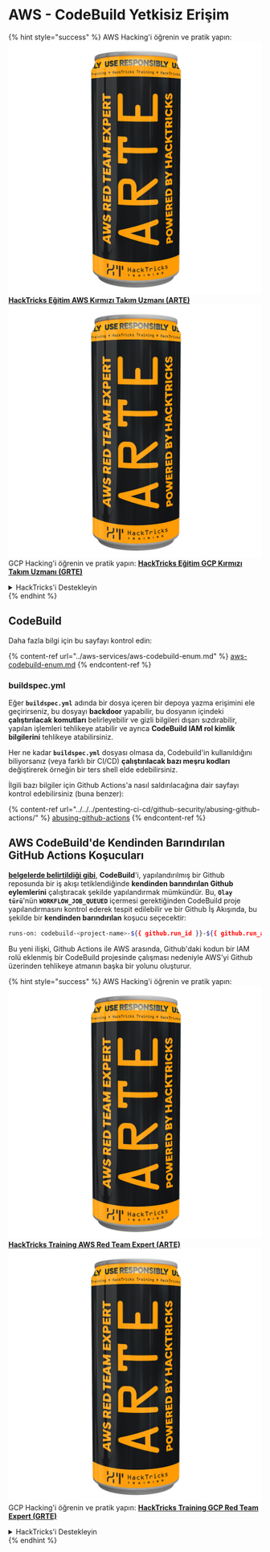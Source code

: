 # AWS - CodeBuild Yetkisiz Erişim

{% hint style="success" %}
AWS Hacking'i öğrenin ve pratik yapın:<img src="../../../.gitbook/assets/image (1) (1) (1).png" alt="" data-size="line">[**HackTricks Eğitim AWS Kırmızı Takım Uzmanı (ARTE)**](https://training.hacktricks.xyz/courses/arte)<img src="../../../.gitbook/assets/image (1) (1) (1).png" alt="" data-size="line">\
GCP Hacking'i öğrenin ve pratik yapın: <img src="../../../.gitbook/assets/image (2).png" alt="" data-size="line">[**HackTricks Eğitim GCP Kırmızı Takım Uzmanı (GRTE)**<img src="../../../.gitbook/assets/image (2).png" alt="" data-size="line">](https://training.hacktricks.xyz/courses/grte)

<details>

<summary>HackTricks'i Destekleyin</summary>

* [**abonelik planlarını**](https://github.com/sponsors/carlospolop) kontrol edin!
* **💬 [**Discord grubuna**](https://discord.gg/hRep4RUj7f) veya [**telegram grubuna**](https://t.me/peass) katılın ya da **Twitter**'da **bizi takip edin** 🐦 [**@hacktricks\_live**](https://twitter.com/hacktricks_live)**.**
* **Hacking ipuçlarını paylaşmak için** [**HackTricks**](https://github.com/carlospolop/hacktricks) ve [**HackTricks Cloud**](https://github.com/carlospolop/hacktricks-cloud) github reposuna PR gönderin.

</details>
{% endhint %}

## CodeBuild

Daha fazla bilgi için bu sayfayı kontrol edin:

{% content-ref url="../aws-services/aws-codebuild-enum.md" %}
[aws-codebuild-enum.md](../aws-services/aws-codebuild-enum.md)
{% endcontent-ref %}

### buildspec.yml

Eğer **`buildspec.yml`** adında bir dosya içeren bir depoya yazma erişimini ele geçirirseniz, bu dosyayı **backdoor** yapabilir, bu dosyanın içindeki **çalıştırılacak komutları** belirleyebilir ve gizli bilgileri dışarı sızdırabilir, yapılan işlemleri tehlikeye atabilir ve ayrıca **CodeBuild IAM rol kimlik bilgilerini** tehlikeye atabilirsiniz.

Her ne kadar **`buildspec.yml`** dosyası olmasa da, Codebuild'in kullanıldığını biliyorsanız (veya farklı bir CI/CD) **çalıştırılacak bazı meşru kodları** değiştirerek örneğin bir ters shell elde edebilirsiniz.

İlgili bazı bilgiler için Github Actions'a nasıl saldırılacağına dair sayfayı kontrol edebilirsiniz (buna benzer):

{% content-ref url="../../../pentesting-ci-cd/github-security/abusing-github-actions/" %}
[abusing-github-actions](../../../pentesting-ci-cd/github-security/abusing-github-actions/)
{% endcontent-ref %}

## AWS CodeBuild'de Kendinden Barındırılan GitHub Actions Koşucuları <a href="#action-runner" id="action-runner"></a>

[**belgelerde belirtildiği gibi**](https://docs.aws.amazon.com/codebuild/latest/userguide/action-runner.html), **CodeBuild**'i, yapılandırılmış bir Github reposunda bir iş akışı tetiklendiğinde **kendinden barındırılan Github eylemlerini** çalıştıracak şekilde yapılandırmak mümkündür. Bu, **`Olay türü`**'nün **`WORKFLOW_JOB_QUEUED`** içermesi gerektiğinden CodeBuild proje yapılandırmasını kontrol ederek tespit edilebilir ve bir Github İş Akışında, bu şekilde bir **kendinden barındırılan** koşucu seçecektir:
```bash
runs-on: codebuild-<project-name>-${{ github.run_id }}-${{ github.run_attempt }}
```
Bu yeni ilişki, Github Actions ile AWS arasında, Github'daki kodun bir IAM rolü eklenmiş bir CodeBuild projesinde çalışması nedeniyle AWS'yi Github üzerinden tehlikeye atmanın başka bir yolunu oluşturur.

{% hint style="success" %}
AWS Hacking'i öğrenin ve pratik yapın:<img src="../../../.gitbook/assets/image (1) (1) (1).png" alt="" data-size="line">[**HackTricks Training AWS Red Team Expert (ARTE)**](https://training.hacktricks.xyz/courses/arte)<img src="../../../.gitbook/assets/image (1) (1) (1).png" alt="" data-size="line">\
GCP Hacking'i öğrenin ve pratik yapın: <img src="../../../.gitbook/assets/image (2).png" alt="" data-size="line">[**HackTricks Training GCP Red Team Expert (GRTE)**<img src="../../../.gitbook/assets/image (2).png" alt="" data-size="line">](https://training.hacktricks.xyz/courses/grte)

<details>

<summary>HackTricks'i Destekleyin</summary>

* [**abonelik planlarını**](https://github.com/sponsors/carlospolop) kontrol edin!
* **💬 [**Discord grubuna**](https://discord.gg/hRep4RUj7f) veya [**telegram grubuna**](https://t.me/peass) katılın ya da **Twitter'da** 🐦 [**@hacktricks\_live**](https://twitter.com/hacktricks_live)**'i takip edin.**
* **Hacking ipuçlarını paylaşmak için** [**HackTricks**](https://github.com/carlospolop/hacktricks) ve [**HackTricks Cloud**](https://github.com/carlospolop/hacktricks-cloud) github reposuna PR gönderin.

</details>
{% endhint %}
